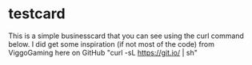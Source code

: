 # testcard
This is a simple businesscard that you can see using the curl command below. I did get some inspiration (if not most of the code) from ViggoGaming here on GitHub
"curl -sL https://git.io/ | sh"
